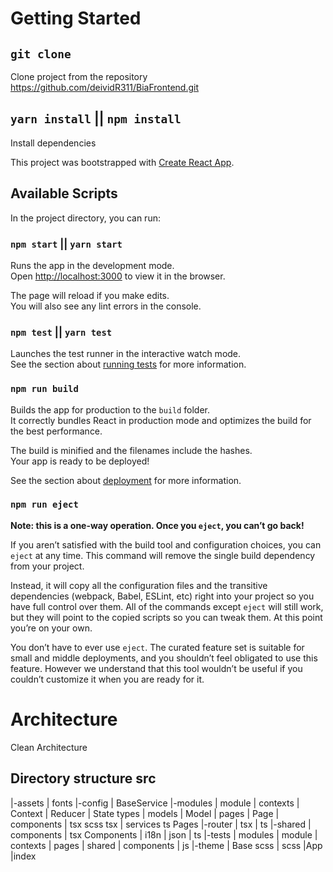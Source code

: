 # Getting Started

## `git clone`

Clone project from the repository https://github.com/deividR311/BiaFrontend.git

## `yarn install` || `npm install`

Install dependencies

This project was bootstrapped with [Create React App](https://github.com/facebook/create-react-app).

## Available Scripts

In the project directory, you can run:

### `npm start` || `yarn start`

Runs the app in the development mode.\
Open [http://localhost:3000](http://localhost:3000) to view it in the browser.

The page will reload if you make edits.\
You will also see any lint errors in the console.

### `npm test` || `yarn test`

Launches the test runner in the interactive watch mode.\
See the section about [running tests](https://facebook.github.io/create-react-app/docs/running-tests) for more information.

### `npm run build`

Builds the app for production to the `build` folder.\
It correctly bundles React in production mode and optimizes the build for the best performance.

The build is minified and the filenames include the hashes.\
Your app is ready to be deployed!

See the section about [deployment](https://facebook.github.io/create-react-app/docs/deployment) for more information.

### `npm run eject`

**Note: this is a one-way operation. Once you `eject`, you can’t go back!**

If you aren’t satisfied with the build tool and configuration choices, you can `eject` at any time. This command will remove the single build dependency from your project.

Instead, it will copy all the configuration files and the transitive dependencies (webpack, Babel, ESLint, etc) right into your project so you have full control over them. All of the commands except `eject` will still work, but they will point to the copied scripts so you can tweak them. At this point you’re on your own.

You don’t have to ever use `eject`. The curated feature set is suitable for small and middle deployments, and you shouldn’t feel obligated to use this feature. However we understand that this tool wouldn’t be useful if you couldn’t customize it when you are ready for it.

# Architecture

Clean Architecture

## Directory structure src

|-assets
    | fonts
|-config
    | BaseService
|-modules
    | module
        | contexts
            | Context
            | Reducer
            | State
            types
        | models
            | Model
        | pages
            | Page
                | components
                    | tsx
                scss
                tsx
        | services
            ts
        Pages
|-router
    | tsx
    | ts
|-shared
    | components
        | tsx
        Components
    | i18n
        | json
        | ts
|-tests
    | modules
        | module
            | contexts
            | pages
    | shared
        | components
            | js
|-theme
    | Base
        scss
    | scss
|App
|index


